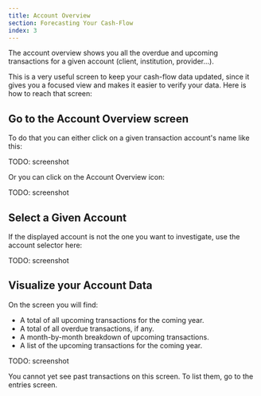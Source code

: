 ```yaml
---
title: Account Overview
section: Forecasting Your Cash-Flow
index: 3
---
```


The account overview shows you all the overdue and upcoming transactions for a given account (client, institution, provider...).

This is a very useful screen to keep your cash-flow data updated, since it gives you a focused view and makes it easier to verify your data. Here is how to reach that screen:

## Go to the Account Overview screen

To do that you can either click on a given transaction account's name like this:

TODO: screenshot

Or you can click on the Account Overview icon:

TODO: screenshot

## Select a Given Account

If the displayed account is not the one you want to investigate, use the account selector here:

TODO: screenshot

## Visualize your Account Data

On the screen you will find:

* A total of all upcoming transactions for the coming year.
* A total of all overdue transactions, if any.
* A month-by-month breakdown of upcoming transactions.
* A list of the upcoming transactions for the coming year.

TODO: screenshot

<div class='alert alert-info' role='alert'>
  <i class="fa fa-warning"></i> You cannot yet see past transactions on this screen. To list them, go to the entries screen.
</div>
